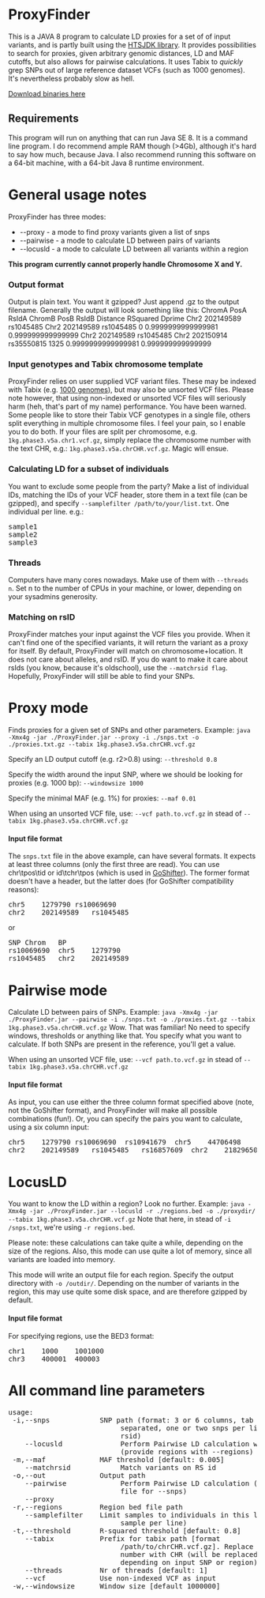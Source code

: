 # ProxyFinder
This is a JAVA 8 program to calculate LD proxies for a set of of input variants, and is partly built using the [HTSJDK library](https://github.com/samtools/htsjdk). It provides possibilities to search for proxies, given arbitrary genomic distances, LD and MAF cutoffs, but also allows for pairwise calculations. It uses Tabix to *quickly* grep SNPs out of large reference dataset VCFs (such as 1000 genomes). It's nevertheless probably slow as hell.

[Download binaries here]()

## Requirements
This program will run on anything that can run Java SE 8. It is a command line program. I do recommend ample RAM though (>4Gb), although it's hard to say how much, because Java. I also recommend running this software on a 64-bit machine, with a 64-bit Java 8 runtime environment.

# General usage notes
ProxyFinder has three modes:
* --proxy - a mode to find proxy variants given a list of snps
* --pairwise - a mode to calculate LD between pairs of variants
* --locusld - a mode to calculate LD between all variants within a region

**This program currently cannot properly handle Chromosome X and Y.**

### Output format
Output is plain text. You want it gzipped? Just append .gz to the output filename. Generally the output will look something like this:
</pre>
ChromA	PosA	RsIdA	ChromB	PosB	RsIdB	Distance	RSquared	Dprime
Chr2	202149589	rs1045485	Chr2	202149589	rs1045485	0	0.9999999999999981	0.999999999999999
Chr2	202149589	rs1045485	Chr2	202150914	rs35550815	1325	0.9999999999999981	0.999999999999999
</pre>

### Input genotypes and Tabix chromosome template
ProxyFinder relies on user supplied VCF variant files. These may be indexed with Tabix (e.g. [1000 genomes](http://bochet.gcc.biostat.washington.edu/beagle/1000_Genomes_phase3_v5a/individual_chromosomes/)), but may also be unsorted VCF files. Please note however, that using non-indexed or unsorted VCF files will seriously harm (heh, that's part of my name) performance. You have been warned.
Some people like to store their Tabix VCF genotypes in a single file, others split everything in multiple chromosome files. I feel your pain, so I enable you to do both. If your files are split per chromosome, e.g. ``1kg.phase3.v5a.chr1.vcf.gz``, simply replace the chromosome number with the text CHR, e.g.: ``1kg.phase3.v5a.chrCHR.vcf.gz``. Magic will ensue. 

### Calculating LD for a subset of individuals
You want to exclude some people from the party? Make a list of individual IDs, matching the IDs of your VCF header, store them in a text file (can be gzipped), and specify ``--samplefilter /path/to/your/list.txt``. One individual per line. e.g.:
<pre>
sample1
sample2
sample3
</pre>

### Threads
Computers have many cores nowadays. Make use of them with ``--threads n``. Set n to the number of CPUs in your machine, or lower, depending on your sysadmins generosity.

### Matching on rsID
ProxyFinder matches your input against the VCF files you provide. When it can't find one of the specified variants, it will return the variant as a proxy for itself. By default, ProxyFinder will match on chromosome+location. It does not care about alleles, and rsID. If you do want to make it care about rsIds (you know, because it's oldschool), use the ```--matchrsid flag```. Hopefully, ProxyFinder will still be able to find your SNPs. 

# Proxy mode
Finds proxies for a given set of SNPs and other parameters. Example:
``java -Xmx4g -jar ./ProxyFinder.jar --proxy -i ./snps.txt -o ./proxies.txt.gz --tabix 1kg.phase3.v5a.chrCHR.vcf.gz``

Specify an LD output cutoff (e.g. r2>0.8) using:  ``--threshold 0.8``

Specify the width around the input SNP, where we should be looking for proxies (e.g. 1000 bp): ``--windowsize 1000`` 

Specify the minimal MAF (e.g. 1%) for proxies: ``--maf 0.01``
 
When using an unsorted VCF file, use: ``--vcf path.to.vcf.gz`` in stead of ``--tabix 1kg.phase3.v5a.chrCHR.vcf.gz``

#### Input file format
The ``snps.txt`` file in the above example, can have several formats. It expects at least three columns (only the first three are read). You can use chr\tpos\tid or id\tchr\tpos (which is used in [GoShifter](https://github.com/immunogenomics/goshifter)). The former format doesn't have a header, but the latter does (for GoShifter compatibility reasons):
<pre>
chr5	1279790	rs10069690
chr2	202149589	rs1045485
</pre>

or

<pre>
SNP	Chrom	BP
rs10069690	chr5	1279790
rs1045485	chr2	202149589
</pre>

# Pairwise mode
Calculate LD between pairs of SNPs. Example: 
``java -Xmx4g -jar ./ProxyFinder.jar --pairwise -i ./snps.txt -o ./proxies.txt.gz --tabix 1kg.phase3.v5a.chrCHR.vcf.gz``
Wow. That was familiar! No need to specify windows, thresholds or anything like that. You specify what you want to calculate. If both SNPs are present in the reference, you'll get a value.

When using an unsorted VCF file, use: ``--vcf path.to.vcf.gz`` in stead of ``--tabix 1kg.phase3.v5a.chrCHR.vcf.gz``

#### Input file format
As input, you can use either the three column format specified above (note, not the GoShifter format), and ProxyFinder will make all possible combinations (fun!). Or, you can specify the pairs you want to calculate, using a six column input:
<pre>
chr5	1279790	rs10069690	rs10941679	chr5	44706498
chr2	202149589	rs1045485	rs16857609	chr2	218296508
</pre>

# LocusLD
You want to know the LD within a region? Look no further. Example:
``java -Xmx4g -jar ./ProxyFinder.jar --locusld -r ./regions.bed -o ./proxydir/ --tabix 1kg.phase3.v5a.chrCHR.vcf.gz``
Note that here, in stead of ```-i /snps.txt```, we're using ```-r regions.bed```. 

Please note: these calculations can take quite a while, depending on the size of the regions. Also, this mode can use quite a lot of memory, since all variants are loaded into memory.

This mode will write an output file for each region. Specify the output directory with ``-o /outdir/``. Depending on the number of variants in the region, this may use quite some disk space, and are therefore gzipped by default.

#### Input file format
For specifying regions, use the BED3 format:
<pre>
chr1	1000	1001000
chr3	400001	400003
</pre>

# All command line parameters
<pre>
usage:
 -i,--snps <arg>           SNP path (format: 3 or 6 columns, tab
                           separated, one or two snps per line: chr pos
                           rsid)
    --locusld              Perform Pairwise LD calculation within a region
                           (provide regions with --regions)
 -m,--maf <arg>            MAF threshold [default: 0.005]
    --matchrsid            Match variants on RS id
 -o,--out <arg>            Output path
    --pairwise             Perform Pairwise LD calculation (use 6 column
                           file for --snps)
    --proxy
 -r,--regions <arg>        Region bed file path
    --samplefilter <arg>   Limit samples to individuals in this list (one
                           sample per line)
 -t,--threshold <arg>      R-squared threshold [default: 0.8]
    --tabix <arg>          Prefix for tabix path [format
                           /path/to/chrCHR.vcf.gz]. Replace the chromosome
                           number with CHR (will be replaced by chr number
                           depending on input SNP or region).
    --threads <arg>        Nr of threads [default: 1]
    --vcf <arg>            Use non-indexed VCF as input
 -w,--windowsize <arg>     Window size [default 1000000]
</pre>







